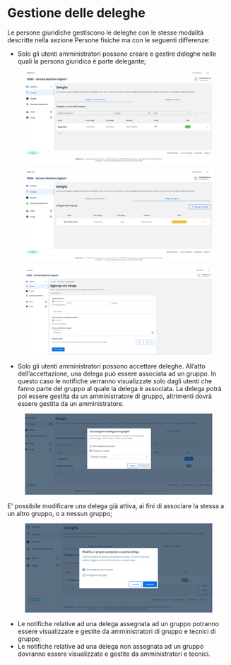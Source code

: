 # Gestione delle deleghe

Le persone giuridiche gestiscono le deleghe con le stesse modalità descritte nella sezione Persone fisiche ma con le seguenti differenze:

* Solo gli utenti amministratori possono creare e gestire deleghe nelle quali la persona giuridica è parte delegante;

<figure><img src="../../../.gitbook/assets/image (80).png" alt=""><figcaption></figcaption></figure>

<figure><img src="../../../.gitbook/assets/image (61).png" alt=""><figcaption></figcaption></figure>

<figure><img src="../../../.gitbook/assets/image (76).png" alt=""><figcaption></figcaption></figure>

* Solo gli utenti amministratori possono accettare deleghe. All’atto dell’accettazione, una delega può essere associata ad un gruppo. In questo caso le notifiche verranno visualizzate solo dagli utenti che fanno parte del gruppo al quale la delega è associata. La delega potrà poi essere gestita da un amministratore di gruppo, altrimenti dovrà essere gestita da un amministratore.

<figure><img src="../../../.gitbook/assets/image (43).png" alt=""><figcaption></figcaption></figure>

E' possibile modificare una delega già attiva, ai fini di associare la stessa a un altro gruppo, o a nessun gruppo;

<figure><img src="../../../.gitbook/assets/image (137).png" alt=""><figcaption></figcaption></figure>

* Le notifiche relative ad una delega assegnata ad un gruppo potranno essere visualizzate e gestite da amministratori di gruppo e tecnici di gruppo;
* Le notifiche relative ad una delega non assegnata ad un gruppo dovranno essere visualizzate e gestite da amministratori e tecnici.
